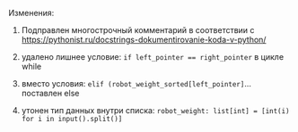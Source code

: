 Изменения:

1. Подправлен многострочный комментарий в соответствии с https://pythonist.ru/docstrings-dokumentirovanie-koda-v-python/

2. удалено лишнее условие: `if left_pointer == right_pointer` в цикле while 

3. вместо условия: `elif (robot_weight_sorted[left_pointer]`... поставлен else

4. утонен тип данных внутри списка: `robot_weight: list[int] = [int(i) for i in input().split()]`
